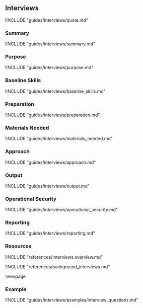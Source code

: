 ## Interviews

!INCLUDE "guides/interviews/quote.md"

### Summary

!INCLUDE "guides/interviews/summary.md"

### Purpose

!INCLUDE "guides/interviews/purpose.md"

### Baseline Skills

!INCLUDE "guides/interviews/baseline_skills.md"

### Preparation

!INCLUDE "guides/interviews/preparation.md"

### Materials Needed

!INCLUDE "guides/interviews/materials_needed.md"

### Approach

!INCLUDE "guides/interviews/approach.md"

### Output

!INCLUDE "guides/interviews/output.md"

### Operational Security

!INCLUDE "guides/interviews/operational_security.md"

### Reporting

!INCLUDE "guides/interviews/reporting.md"

### Resources
<div class="greybox">
!INCLUDE "references/interviews.overview.md"

!INCLUDE "references/background_interviews.md"
</div>

\newpage

### Example
!INCLUDE "guides/interviews/examples/interview_questions.md"
